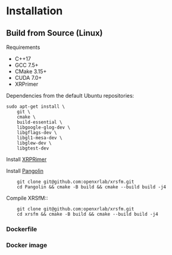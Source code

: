 

# Installation

## Build from Source (Linux) 

Requirements
+ C++17
+ GCC 7.5+
+ CMake 3.15+
+ CUDA 7.0+
+ XRPrimer

Dependencies from the default Ubuntu repositories:

    sudo apt-get install \
        git \
        cmake \
        build-essential \
        libgoogle-glog-dev \ 
        libgflags-dev \
        libgl1-mesa-dev \
        libglew-dev \
        libgtest-dev


Install [XRPRimer](https://github.com/openxrlab/xrprimer)

Install [Pangolin](git@github.com:stevenlovegrove/Pangolin.git)
```
    git clone git@github.com:openxrlab/xrsfm.git
    cd Pangolin && cmake -B build && cmake --build build -j4
```

Compile XRSfM::
```
    git clone git@github.com:openxrlab/xrsfm.git
    cd xrsfm && cmake -B build && cmake --build build -j4
```
### Dockerfile



### Docker image
 
